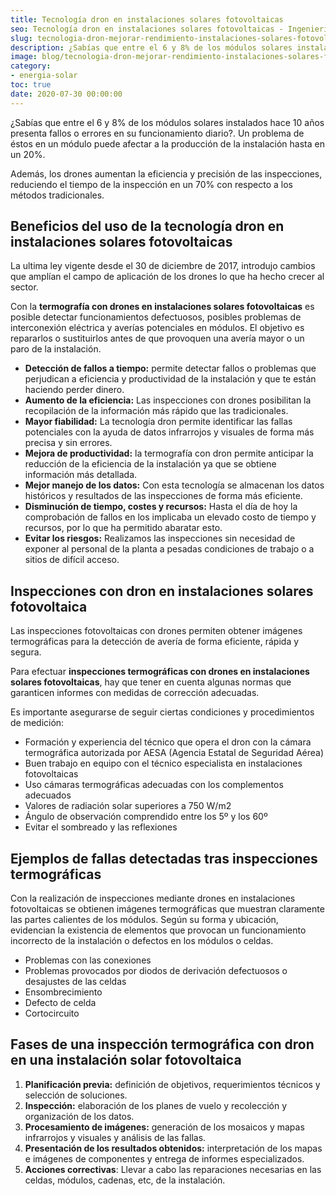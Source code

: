 ```yaml
---
title: Tecnología dron en instalaciones solares fotovoltaicas
seo: Tecnología dron en instalaciones solares fotovoltaicas - Ingeniería Solvent
slug: tecnologia-dron-mejorar-rendimiento-instalaciones-solares-fotovoltaicas
description: ¿Sabías que entre el 6 y 8% de los módulos solares instalados hace 10 años presenta fallos o errores en su funcionamiento diario?. Un problema de éstos en un
image: blog/tecnologia-dron-mejorar-rendimiento-instalaciones-solares-fotovoltaicas.jpg
category:
- energia-solar
toc: true
date: 2020-07-30 00:00:00
---
```

¿Sabías que entre el 6 y 8% de los módulos solares instalados hace 10 años presenta fallos o errores en su funcionamiento diario?. Un problema de éstos en un módulo puede afectar a la producción de la instalación hasta en un 20%.

Además, los drones aumentan la eficiencia y precisión de las inspecciones, reduciendo el tiempo de la inspección en un 70% con respecto a los métodos tradicionales.

## Beneficios del uso de la tecnología dron en instalaciones solares fotovoltaicas

La ultima ley vigente desde el 30 de diciembre de 2017, introdujo cambios que amplían el campo de aplicación de los drones lo que ha hecho crecer al sector.

Con la **termografía con drones en instalaciones solares fotovoltaicas** es posible detectar funcionamientos defectuosos, posibles problemas de interconexión eléctrica y averías potenciales en módulos. El objetivo es repararlos o sustituirlos antes de que provoquen una avería mayor o un paro de la instalación.

- **Detección de fallos a tiempo:** permite detectar fallos o problemas que perjudican a eficiencia y productividad de la instalación y que te están haciendo perder dinero.
- **Aumento de la eficiencia:** Las inspecciones con drones posibilitan la recopilación de la información más rápido que las tradicionales.
- **Mayor fiabilidad:** La tecnología dron permite identificar las fallas potenciales con la ayuda de datos infrarrojos y visuales de forma más precisa y sin errores.
- **Mejora de  productividad:** la termografía con dron permite anticipar la reducción de la eficiencia de la instalación ya que se obtiene información más detallada.
- **Mejor manejo de los datos:** Con esta tecnología se almacenan los datos históricos y resultados de las inspecciones de forma más eficiente.
- **Disminución de tiempo, costes y recursos:** Hasta el día de hoy la comprobación de fallos en los implicaba un elevado costo de tiempo y recursos, por lo que ha permitido abaratar esto.
- **Evitar los riesgos:** Realizamos las inspecciones sin necesidad de exponer al personal de la planta a pesadas condiciones de trabajo o a sitios de difícil acceso.

## Inspecciones con dron en instalaciones solares fotovoltaica

Las inspecciones fotovoltaicas con drones permiten obtener imágenes termográficas para la detección de avería de forma eficiente, rápida y segura.

Para efectuar **inspecciones termográficas con drones en instalaciones solares fotovoltaicas**, hay que tener en cuenta algunas normas que garanticen informes con medidas de corrección adecuadas.

Es importante asegurarse de seguir ciertas condiciones y procedimientos de medición:

- Formación y experiencia del técnico que opera el dron con la cámara termográfica autorizada por AESA (Agencia Estatal de Seguridad Aérea)
- Buen trabajo en equipo con el técnico especialista en instalaciones fotovoltaicas
- Uso cámaras termográficas adecuadas con los complementos adecuados
- Valores de radiación solar superiores a 750 W/m2
- Ángulo de observación comprendido entre los 5º y los 60º
- Evitar el sombreado y las reflexiones

## Ejemplos de fallas detectadas tras inspecciones termográficas

Con la realización de inspecciones mediante drones en instalaciones fotovoltaicas se obtienen imágenes termográficas que muestran claramente las partes calientes de los módulos. Según su forma y ubicación, evidencian la existencia de elementos que provocan un funcionamiento incorrecto de la instalación o defectos en los módulos o celdas.

- Problemas con las conexiones
- Problemas provocados por diodos de derivación defectuosos o desajustes de las celdas
- Ensombrecimiento
- Defecto de celda
- Cortocircuito

## Fases de una inspección termográfica con dron en una instalación solar fotovoltaica

1. **Planificación previa:** definición de objetivos, requerimientos técnicos y selección de soluciones.
2. **Inspección:** elaboración de los planes de vuelo y recolección y organización de los datos.
3. **Procesamiento de imágenes:** generación de los mosaicos y mapas infrarrojos y visuales y análisis de las fallas.
4. **Presentación de los resultados obtenidos:** interpretación de los mapas e imágenes de componentes y entrega de informes especializados.
5. **Acciones correctivas**: Llevar a cabo las reparaciones necesarias en las celdas, módulos, cadenas, etc, de la instalación.
